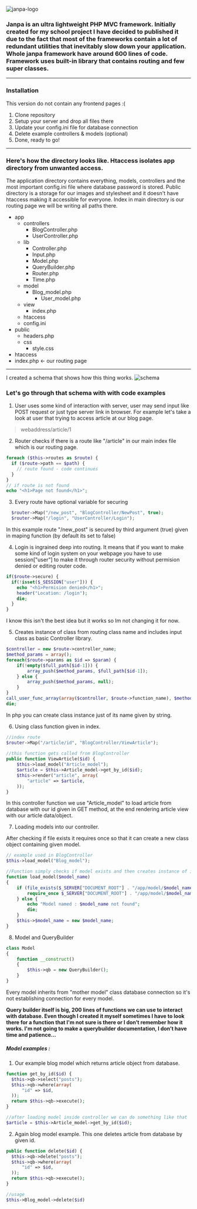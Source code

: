 ![janpa-logo](https://github.com/Bartekkur1/janpa/blob/master/images/janpa-logo-small.png "Logo")

### Janpa is an ultra lightweight PHP MVC framework. Initially created for my school project I have decided to published it due to the fact that most of the frameworks contain a lot of redundant utilities that inevitably slow down your application. Whole janpa framework have around 600 lines of code. Framework uses built-in library that contains routing and few super classes.

<hr>

### Installation
  This version do not contain any frontend pages :( 
  1. Clone repository
  2. Setup your server and drop all files there
  3. Update your config.ini file for database connection
  4. Delete example controllers & models (optional)
  5. Done, ready to go!
<hr>

### Here's how the directory looks like. Htaccess isolates app directory from unwanted access. 
The application directory contains everything, models, controllers and the most important config.ini file where database password is stored. Public directory is a storage for our images and stylesheet and it doesn't have htaccess making it accessible for everyone. Index in main directory is our routing page we will be writing all paths there.

* app
  * controllers
    * BlogController.php
    * UserController.php
  * lib
    * Controller.php
    * Input.php
    * Model.php
    * QueryBuilder.php
    * Router.php
    * Time.php
  * model
    * Blog_model.php
	  * User_model.php
  * view
    * index.php
  * htaccess
  * config.ini
* public
  * headers.php
  * css
    * style.css
* htaccess
* index.php <- our routing page


<hr>

I created a schema that shows how this thing works.
![schema](https://github.com/Bartekkur1/janpa/blob/master/images/graph.png "Schema")

### Let's go through that schema with with code examples
1. User uses some kind of interaction with server, user may send input like POST request or just type server link in browser. For example let's take a look at user that trying to access article at our blog page.
> webaddress/article/1
2. Router checks if there is a route like "/article" in our main index file which is our routing page.
```php
foreach ($this->routes as $route) {
  if ($route->path == $path) {
    // route found - code continues
  }
}
// if route is not found
echo "<h1>Page not found</h1>";
```
3. Every route have optional variable for securing
```php
  $router->Map("/new_post", "BlogController/NewPost", true);
  $router->Map("/login", "UserController/Login");
```
In this example route "/new_post" is secured by third argument (true) given in maping function (by default its set to false)

4. Login is ingrained deep into routing. It means that if you want to make some kind of login system on your webpage you have to use session["user"] to make it through router security without permision denied or editing router code.
```php
if($route->secure) {
  if(!isset($_SESSION["user"])) {
    echo "<h1>Permision denied</h1>";
    header("Location: /login");
    die;
  }
}
```
I know this isn't the best idea but it works so Im not changing it for now.

5. Creates instance of class from routing class name and includes input class as basic Controller library.

```php
$controller = new $route->controller_name;
$method_params = array();
foreach($route->params as $id => $param) {
    if(!empty($full_path[$id-1])) {
        array_push($method_params, $full_path[$id-1]);
    } else {
        array_push($method_params, null);
    }
}
call_user_func_array(array($controller, $route->function_name), $method_params);
die;
```

In php you can create class instance just of its name given by string.

6. Using class function given in index. 
```php
//index route
$router->Map("/article/id", "BlogController/ViewArticle");
 
//this function gets called from BlogController
public function ViewArticle($id) {
    $this->load_model("Article_model");
    $article = $this->Article_model->get_by_id($id);
    $this->render("article", array(
        "article" => $article,
    ));
}
```

In this controller function we use "Article_model" to load article from
database with our id given in GET method, at the end rendering article
view with our article data/object.

7. Loading models into our controller.

After checking if file exists it requires once so that it can create a new class object containing given model.

```php
// example used in BlogController
$this->load_model("Blog_model");

//Function simply checks if model exists and then creates instance of it in given controller.
function load_model($model_name)
{
    if (file_exists($_SERVER["DOCUMENT_ROOT"] . "/app/model/$model_name.php")) {
        require_once $_SERVER["DOCUMENT_ROOT"] . "/app/model/$model_name.php";
    } else {
        echo "Model named : $model_name not found";
        die;
    }
    $this->$model_name = new $model_name;
}
```

8. Model and QueryBuilder
```php
class Model
{
    function __construct()
    {
        $this->qb = new QueryBuilder();
    }
}
```

Every model inherits from "mother model" class database connection so it's not establishing connection for every model.

**Query builder itself is big, 200 lines of functions we can use to interact with database.
Even though I created it myself sometimes I have to look there for a function that I'm not sure is there or I don’t remember how it works. I'm not going to make a querybuilder documentation, I don’t have time and patience…**

##### Model examples : 

  1. Our example blog model which returns article object from database.
  ```php
function get_by_id($id) {
    $this->qb->select("posts");
    $this->qb->where(array(
        "id" => $id,
    ));
    return $this->qb->execute();
}

//after loading model inside controller we can do something like that
$article = $this->Article_model->get_by_id($id);
  ```
  2. Again blog model example. This one deletes article from database by given id.
  ```php
public function delete($id) {
    $this->qb->delete("posts");
    $this->qb->where(array(
        "id" => $id,
    ));
    return $this->qb->execute();
}

//usage
$this->Blog_model->delete($id)
  ```







